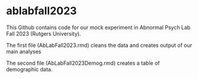 # ablabfall2023

This Github contains code for our mock experiment in Abnormal Psych Lab Fall 2023 (Rutgers University).

The first file (AbLabFall2023.rmd) cleans the data and creates output of our main analyses

The second file (AbLabFall2023Demog.rmd) creates a table of demographic data.
